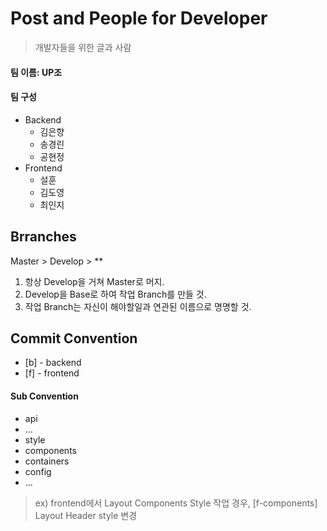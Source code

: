 # Post and People for Developer
> 개발자들을 위한 글과 사람

#### 팀 이름: UP조
#### 팀 구성
- Backend
	- 김은향
	- 송경린
	- 공현정
- Frontend
	- 설훈
	- 김도영
	- 최인지

## Brranches
Master > Develop > **

1. 항상 Develop을 거쳐 Master로 머지.
2. Develop을 Base로 하여 작업 Branch를 만들 것.
3. 작업 Branch는 자신이 해야할일과 연관된 이름으로 명명할 것.

## Commit Convention
- [b] - backend
- [f] - frontend

#### Sub Convention
- api
- ...
- style
- components
- containers
- config
- ...

> ex) frontend에서 Layout Components Style 작업 경우, [f-components] Layout Header style 변경
